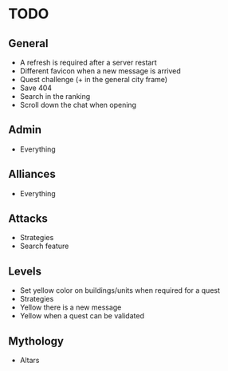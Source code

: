 # TODO
## General
* A refresh is required after a server restart
* Different favicon when a new message is arrived
* Quest challenge (+ in the general city frame)
* Save 404
* Search in the ranking
* Scroll down the chat when opening

## Admin
* Everything

## Alliances
* Everything

## Attacks
* Strategies
* Search feature

## Levels
* Set yellow color on buildings/units when required for a quest
* Strategies
* Yellow there is a new message
* Yellow when a quest can be validated

## Mythology
* Altars
